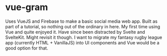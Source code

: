 # vue-gram

Uses VueJS and Firebase to make a basic social media web app. Built as part of a tutorial, so nothing out of the ordinary in here. My first time using Vue and quite enjoyed it. Have since been distracted by Svelte and SvelteKit. Might revisit it though. I want to migrate my fantasy rugby league app (currently HTML + VanillaJS) into UI components and Vue would be a good option for that.